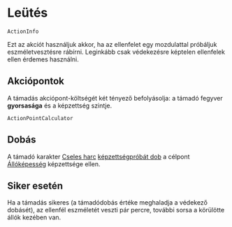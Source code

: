 # Leütés

`ActionInfo`

Ezt az akciót használjuk akkor, ha az ellenfelet egy mozdulattal próbáljuk eszméletvesztésre rábírni. Leginkább csak védekezésre képtelen ellenfelek ellen érdemes használni.

## Akciópontok

A támadás akciópont-költségét két tényező befolyásolja: a támadó fegyver **gyorsasága** és a képzettség szintje.

`ActionPointCalculator`

## Dobás

A támadó karakter [Cseles harc](skill:trick_fighting) [képzettségpróbát dob](rule:skill_check) a célpont [Állóképesség](skill:endurance) képzettsége ellen.

## Siker esetén

Ha a támadás sikeres (a támadódobás értéke meghaladja a védekező dobásét), az ellenfél eszméletét veszti pár percre, további sorsa a körülötte állók kezében van.
